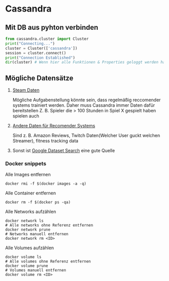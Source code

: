 # Cassandra

## Mit DB aus pyhton verbinden
```python
from cassandra.cluster import Cluster
print("Connecting...")
cluster = Cluster(['cassandra'])
session = cluster.connect()
print("Connection Established")
dir(cluster) # Wenn hier alle Funktionen & Properties geloggt werden hat es geklappt
```

## Mögliche Datensätze
1. [Steam Daten](https://cseweb.ucsd.edu/~jmcauley/datasets.html#steam_data)

    Mögliche Aufgabenstellung könnte sein, dass regelmäßig reccomender systems trainiert werden.
    Daher muss Cassandra immer Daten dafür bereitstellen
    Z. B. Spieler die > 100 Stunden in Spiel X gespielt haben spielen auch 

2. [Andere Daten für Recomender Systems](https://cseweb.ucsd.edu/~jmcauley/datasets.html)

    Sind z. B. Amazon Reviews, Twitch Daten(Welcher User guckt welchen Streamer), fitness tracking data

3. Sonst ist [Google Dataset Search](https://datasetsearch.research.google.com/) eine gute Quelle

    
### Docker snippets

Alle Images entfernen
```
docker rmi -f $(docker images -a -q)
```

Alle Container entfernen
```
docker rm -f $(docker ps -qa)
```

Alle Networks aufzählen
```
docker network ls
# Alle networks ohne Referenz entfernen
docker network prune
# Networks manuell entfernen
docker network rm <ID>
```

Alle Volumes aufzählen
```
docker volume ls
# Alle volumes ohne Referenz entfernen
docker volume prune
# Volumes manuell entfernen
docker volume rm <ID>
```